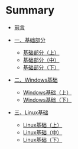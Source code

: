 # Summary

* [前言](README.md)

* [一、基础部分]()
    * [基础部分（上）](src/page/chapter1.md)
    * [基础部分（中）](src/page/chapter2.md)
    * [基础部分（下）](src/page/chapter3.md)

* [二、Windows基础]()
    * [Windows基础（上）](src/page/chapter4.md)
    * [Windows基础（下）](src/page/chapter5.md)

* [三、Linux基础]()
    * [Linux基础（上）](src/page/chapter6.md)
    * [Linux基础（中）](src/page/chapter7.md)
    * [Linux基础（下）](src/page/chapter8.md)


